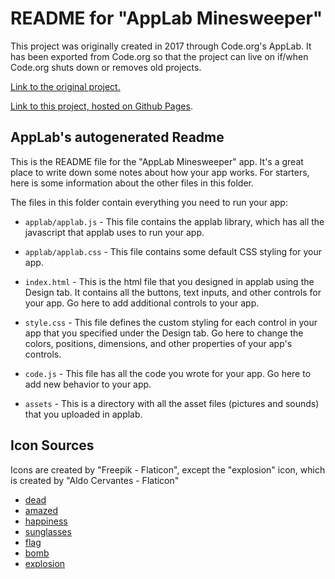 # README for "AppLab Minesweeper"

This project was originally created in 2017 through Code.org's AppLab. It has been exported from Code.org so that the project can live on if/when Code.org shuts down or removes old projects.

[Link to the original project.](https://studio.code.org/projects/applab/tlVlCyyQD-5K-N73aIa8oapXN9ZWgRpvqdrevAN8h2Y)

[Link to this project, hosted on Github Pages](https://lgsoohoo.github.io/applab-minesweeper/).

## AppLab's autogenerated Readme

This is the README file for the "AppLab Minesweeper" app. It's a great place to write
down some notes about how your app works. For starters, here is some information
about the other files in this folder.

The files in this folder contain everything you need to run your app:

* `applab/applab.js` - This file contains the applab library, which has all the
  javascript that applab uses to run your app.

* `applab/applab.css` - This file contains some default CSS styling for your app.

* `index.html` - This is the html file that you designed in applab using the
  Design tab. It contains all the buttons, text inputs, and other controls for
  your app. Go here to add additional controls to your app.

* `style.css` - This file defines the custom styling for each control in your
  app that you specified under the Design tab. Go here to change the colors,
  positions, dimensions, and other properties of your app's controls.

* `code.js` - This file has all the code you wrote for your app. Go here to add
  new behavior to your app.

* `assets` - This is a directory with all the asset files (pictures and sounds)
  that you uploaded in applab.

## Icon Sources

Icons are created by "Freepik - Flaticon", except the "explosion" icon, which is created by "Aldo Cervantes - Flaticon"

- [dead](https://www.flaticon.com/free-icon/dead_158400)
- [amazed](https://www.flaticon.com/free-icon/amazed_158435)
- [happiness](https://www.flaticon.com/free-icon/happiness_158420)
- [sunglasses](https://www.flaticon.com/free-icon/sunglasses_158417)
- [flag](https://www.flaticon.com/free-icon/red-flag_2814368)
- [bomb](https://www.flaticon.com/free-icon/bomb_112683)
- [explosion](https://www.flaticon.com/free-icon/explosion_2147233)